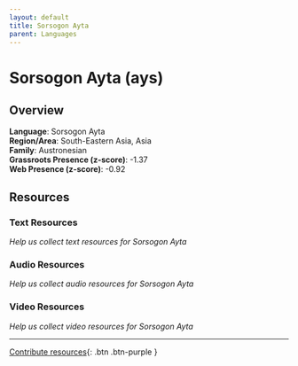 ```yaml
---
layout: default
title: Sorsogon Ayta
parent: Languages
---
```


# Sorsogon Ayta (ays)

## Overview

**Language**: Sorsogon Ayta  
**Region/Area**: South-Eastern Asia, Asia  
**Family**: Austronesian  
**Grassroots Presence (z-score)**: -1.37  
**Web Presence (z-score)**: -0.92  

## Resources

### Text Resources
*Help us collect text resources for Sorsogon Ayta*

### Audio Resources
*Help us collect audio resources for Sorsogon Ayta*

### Video Resources
*Help us collect video resources for Sorsogon Ayta*

---

[Contribute resources](https://forms.office.com/e/1SfLJx3u1r){: .btn .btn-purple }
